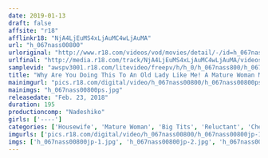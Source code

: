 ```yaml
---
date: 2019-01-13
draft: false
affsite: "r18"
afflinkr18: "NjA4LjEuMS4xLjAuMC4wLjAuMA"
url: "h_067nass00800"
urloriginal: "http://www.r18.com/videos/vod/movies/detail/-/id=h_067nass00800"
urlfinal: "http://media.r18.com/track/NjA4LjEuMS4xLjAuMC4wLjAuMA/videos/vod/movies/detail/-/id=h_067nass00800"
samplevid: "awspv3001.r18.com/litevideo/freepv/h/h_0/h_067nass800/h_067nass800_dmb_w.mp4"
title: "Why Are You Doing This To An Old Lady Like Me! A Mature Woman Madam At An Old Hot Springs Inn On the Outskirts Of Town, Who Has Forgotten The Pleasures Of Being A Lady But When Locked In A Room And Attacked By A Guest With An Orgasmic Cock, There's Nothing She Can Do..."
mainimgurl: "pics.r18.com/digital/video/h_067nass00800/h_067nass00800ps.jpg"
mainimgs: "h_067nass00800ps.jpg"
releasedate: "Feb. 23, 2018"
duration: 195
productioncomp: "Nadeshiko"
girls: ['----']
categories: ['Housewife', 'Mature Woman', 'Big Tits', 'Reluctant', 'Cheating Wife', 'Hot Spring', 'Hi-Def']
imgurls: ['pics.r18.com/digital/video/h_067nass00800/h_067nass00800jp-1.jpg', 'pics.r18.com/digital/video/h_067nass00800/h_067nass00800jp-2.jpg', 'pics.r18.com/digital/video/h_067nass00800/h_067nass00800jp-3.jpg', 'pics.r18.com/digital/video/h_067nass00800/h_067nass00800jp-4.jpg', 'pics.r18.com/digital/video/h_067nass00800/h_067nass00800jp-5.jpg', 'pics.r18.com/digital/video/h_067nass00800/h_067nass00800jp-6.jpg', 'pics.r18.com/digital/video/h_067nass00800/h_067nass00800jp-7.jpg', 'pics.r18.com/digital/video/h_067nass00800/h_067nass00800jp-8.jpg', 'pics.r18.com/digital/video/h_067nass00800/h_067nass00800jp-9.jpg', 'pics.r18.com/digital/video/h_067nass00800/h_067nass00800jp-10.jpg', 'pics.r18.com/digital/video/h_067nass00800/h_067nass00800jp-11.jpg', 'pics.r18.com/digital/video/h_067nass00800/h_067nass00800jp-12.jpg', 'pics.r18.com/digital/video/h_067nass00800/h_067nass00800jp-13.jpg', 'pics.r18.com/digital/video/h_067nass00800/h_067nass00800jp-14.jpg', 'pics.r18.com/digital/video/h_067nass00800/h_067nass00800jp-15.jpg', 'pics.r18.com/digital/video/h_067nass00800/h_067nass00800jp-16.jpg', 'pics.r18.com/digital/video/h_067nass00800/h_067nass00800jp-17.jpg', 'pics.r18.com/digital/video/h_067nass00800/h_067nass00800jp-18.jpg', 'pics.r18.com/digital/video/h_067nass00800/h_067nass00800jp-19.jpg', 'pics.r18.com/digital/video/h_067nass00800/h_067nass00800jp-20.jpg']
imgs: ['h_067nass00800jp-1.jpg', 'h_067nass00800jp-2.jpg', 'h_067nass00800jp-3.jpg', 'h_067nass00800jp-4.jpg', 'h_067nass00800jp-5.jpg', 'h_067nass00800jp-6.jpg', 'h_067nass00800jp-7.jpg', 'h_067nass00800jp-8.jpg', 'h_067nass00800jp-9.jpg', 'h_067nass00800jp-10.jpg', 'h_067nass00800jp-11.jpg', 'h_067nass00800jp-12.jpg', 'h_067nass00800jp-13.jpg', 'h_067nass00800jp-14.jpg', 'h_067nass00800jp-15.jpg', 'h_067nass00800jp-16.jpg', 'h_067nass00800jp-17.jpg', 'h_067nass00800jp-18.jpg', 'h_067nass00800jp-19.jpg', 'h_067nass00800jp-20.jpg']
---
```

